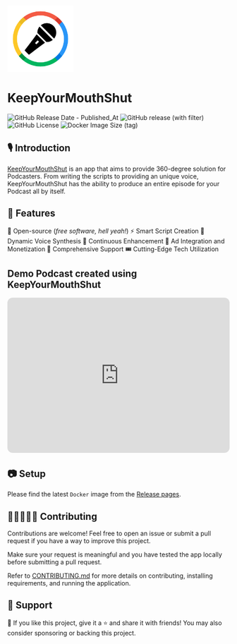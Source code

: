 <img src="assets/kyms-logo.png"  width="150" height="150">

# KeepYourMouthShut

![GitHub Release Date - Published_At](https://img.shields.io/github/release-date/rajtilakjee/keepyourmouthshut?style=for-the-badge) ![GitHub release (with filter)](https://img.shields.io/github/v/release/rajtilakjee/keepyourmouthshut?style=for-the-badge) ![GitHub License](https://img.shields.io/github/license/rajtilakjee/keepyourmouthshut?style=for-the-badge) ![Docker Image Size (tag)](https://img.shields.io/docker/image-size/rajtilakjee/keepyourmouthshut/1.0.0?style=for-the-badge)

## 🎙️ Introduction

[KeepYourMouthShut](https://www.keepyourmouthshut.net/) is an app that aims to provide 360-degree solution for Podcasters. From writing the scripts to providing an unique voice, KeepYourMouthShut has the ability to produce an entire episode for your Podcast all by itself.

## 📑 Features

📢 Open-source (_free software, hell yeah!_)
⚡️ Smart Script Creation
🚀 Dynamic Voice Synthesis
🤖 Continuous Enhancement
🐞 Ad Integration and Monetization
🎉 Comprehensive Support
🎟️ Cutting-Edge Tech Utilization

## Demo Podcast created using KeepYourMouthShut

<iframe style="border-radius:12px" src="https://open.spotify.com/embed/show/4NSKdBlpOuet1YkSoyXJSN?utm_source=generator" width="100%" height="352" frameBorder="0" allowfullscreen="" allow="autoplay; clipboard-write; encrypted-media; fullscreen; picture-in-picture" loading="lazy"></iframe>

## 📷 Setup

Please find the latest `Docker` image from the [Release pages](https://github.com/rajtilakjee/keepyourmouthshut/releases).

## 🧑🏾‍🤝‍🧑🏻 Contributing

Contributions are welcome! Feel free to open an issue or submit a pull request if you have a way to improve this project.

Make sure your request is meaningful and you have tested the app locally before submitting a pull request.

Refer to [CONTRIBUTING.md](CONTRIBUTING.md) for more details on contributing, installing requirements, and running the application.

## 💸 Support

💙 If you like this project, give it a ⭐ and share it with friends! You may also consider sponsoring or backing this project.
